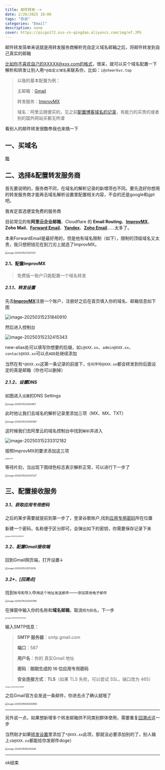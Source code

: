 ```yaml
---
title: 邮件转发··>
date: 2/26/2025 10:00
tags: "杂谈"
categories: "Email"
description: none
cover: https://picgo172.oss-cn-qingdao.aliyuncs.com/img/ef.JPG
---
```


邮件转发简单来说就是用转发服务商解析完自定义域名邮箱之后，将邮件转发到自己真实的邮箱

比如你不喜欢自己的XXXXX@xxx.com的格式，很呆，就可以买个域名配置一下解析和转发让别人用`*@自定义域名`来联系你，比如：`i@sheerkvc.top`

> 以我的基本配置为例：
>
> 主邮箱：[Gmail](https://mail.google.com)
>
> 转发服务：[ImprovMX](https://improvmx.com)
>
> 域名：阿里云随便买的，见之前[配置博客域名的记录](https://sheerkvc.top/2022/08/30/13.blog's_domain/)，有能力的买贵的或者别的国外网站买都无所谓

看别人的邮件转发很酷😎我也来搞一下

## 一、买域名

[略](https://sheerkvc.top/2022/08/30/13.blog's_domain/)

## 二、选择&配置转发服务商

首先要说明的，服务商不同，在域名的解析记录的新增项也不同。要先选好你想用的转发服务商才能再去域名解析设置里配置相关内容，不会的还是google和gpt吧。

我肯定首选便宜免费的服务商

目前常见的有**阿里云企业邮箱**、Cloudflare 的 **Email Routing**、[**ImprovMX**](https://improvmx.com)、**Zoho Mail**、[**Forward Email**](https://forwardemail.net/zh)、**[Yandex](https://mail.yandex.com/#inbox)**、**[Zoho Email](https://www.zoho.com/mail/)**......太多了。

本来ForwardEmail是最好用的，但是他有域名限制（如下），限制的顶级域名又太贵，我只想把钱花在到刀刃上就选了ImprovMX。

<img src="https://picgo172.oss-cn-qingdao.aliyuncs.com/img/image-20250315231257251.png" alt="image-20250315231257251" style="zoom:50%;" />

#### 2.1、配置ImprovMX

> 免费版一账户只能配置一个域名转发

##### 2.1.1、转发设置

先去[**ImprovMX**](https://improvmx.com)注册一个账户，注册好之后在首页填入你的域名、邮箱信息如下图

![image-20250315231840910](https://picgo172.oss-cn-qingdao.aliyuncs.com/img/image-20250315231840910.png)

然后进入控制台

![image-20250315232415343](https://picgo172.oss-cn-qingdao.aliyuncs.com/img/image-20250315232415343.png)

new-alias处可以填写你想要的后缀，如`i@XXX.xx`、`admin@XXX.xx`、`contact@XXX.xx`可以点`ADD`处继续添加

当然在有`*@XXX.xx`这第一条记录的前提下，`任何字符@XXX.xx`都会转发到你后面设定的真是邮箱（你也可以删掉）

##### 2.1.2、设置DNS

如图进入`设置`的DNS Settings

<img src="https://picgo172.oss-cn-qingdao.aliyuncs.com/img/image-20250315232934611.png" alt="image-20250315232934611" style="zoom:50%;" />

此时他让我们去域名的解析记录里添加三项（MX、MX、TXT）

<img src="https://picgo172.oss-cn-qingdao.aliyuncs.com/img/image-20250315233040567.png" alt="image-20250315233040567" style="zoom:50%;" />

这时候我们去阿里云的域名控制台中找到`解析`并进入

![image-20250315233312182](https://picgo172.oss-cn-qingdao.aliyuncs.com/img/image-20250315233312182.png)

按照ImprovMX的要求添加这三项

<img src="https://picgo172.oss-cn-qingdao.aliyuncs.com/img/IMG_9771.JPG" alt="IMG_9771" style="zoom:33%;" />

等待片刻，当出现下图绿色标志表示解析正常，可以进行下一步了

<img src="https://picgo172.oss-cn-qingdao.aliyuncs.com/img/image-20250315234307237.png" alt="image-20250315234307237" style="zoom:50%;" />

## 三、配置接收服务

##### 3.1、获取应用专用密码

之后的某步需要就提前到第一步了，登录谷歌账户,找到[应用专用密码](https://myaccount.google.com/apppasswords)所在位置

新建一个密码，名称便于区分即可，会弹出如下的密钥，你需要保存记录下来

<img src="https://picgo172.oss-cn-qingdao.aliyuncs.com/img/image-20250315234859321.png" alt="image-20250315234859321" style="zoom:30%;" />

##### 3.2、配置Gmail接收端

回到Gmail网页端，打开设置↓

<img src="https://picgo172.oss-cn-qingdao.aliyuncs.com/img/image-20250315235113208.png" alt="image-20250315235113208" style="zoom:50%;" />

##### 3.2*、[回溯点]

找到`账号和导入`中`用这个地址发送邮件`——`添加其他电子邮件`

<img src="https://picgo172.oss-cn-qingdao.aliyuncs.com/img/image-20250315235240796.png" alt="image-20250315235240796" style="zoom:50%;" />

在弹窗中输入你的名称和**域名邮箱**，取消`视为别名`，下一步

<img src="https://picgo172.oss-cn-qingdao.aliyuncs.com/img/image-20250315235444356.png" alt="image-20250315235444356" style="zoom:33%;" />

输入SMTP信息：

> **SMTP 服务器**：smtp.gmail.com
>
> **端口**：587
>
> **用户名**：你的 真实Gmail 地址
>
> **密码**：**刚刚生成的 16 位应用专用密码**
>
> **安全连接方式**：**TLS**（如果 TLS 失败，可以尝试 SSL，端口改为 465）

<img src="https://picgo172.oss-cn-qingdao.aliyuncs.com/img/image-20250315235728084.png" alt="image-20250315235728084" style="zoom:30%;" />

之后Gmail官方会发送一条邮件，你进去点了确认就哦了

<img src="https://picgo172.oss-cn-qingdao.aliyuncs.com/img/image-20250316000400990.png" alt="image-20250316000400990" style="zoom:50%;" />

------

另外说一点，如果想新增多个转发邮箱供不同类别群体使用，需要重复[回溯点](http://sheerkvc.top/2025/12/26/78.email_forward/#3-2-、回溯点)这一步

当然刚才如果[转发设置](http://sheerkvc.top/2025/12/26/78.email_forward/#2-1-1、转发设置)里添加了`*@XXX.xx`此项，那就没必要添加别的了，别人输上`sb@XXX.xx`都能给你发邮件doge）

<img src="https://picgo172.oss-cn-qingdao.aliyuncs.com/img/image-20250316162102048.png" alt="image-20250316162102048" style="zoom:50%;" />

------

ok结束